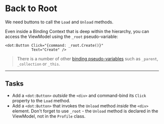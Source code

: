 ﻿---
Title: Back to Root
Moniker: back-to-root
CodeTask:
    Path: 40_back_to_root.dothtml.csx
    Default: ProfileDetail_20.dothtml
    Correct: ProfileDetail_30.dothtml
---

# Back to Root

We need buttons to call the `Load` and `Unload` methods.

Even inside a Binding Context that is deep within the hierarchy, you can access the ViewModel using the `_root` pseudo-variable:

```dothtml
<dot:Button Click="{command: _root.Create()}"
            Text="Create" />
```

> There is a number of other [binding pseudo-variables](https://www.dotvvm.com/docs/tutorials/basics-binding-context/latest) such as `_parent`, `_collection` or `_this`.

---

## Tasks

- Add a `<dot:Button>` _outside_ the `<div>` and command-bind its `Click` property to the `Load` method.
- Add a `<dot:Button>` that invokes the `Unload` method _inside_ the `<div>` element. Don't forget to use `_root` - the `Unload` method is declared in the ViewModel, not in the `Profile` class.
